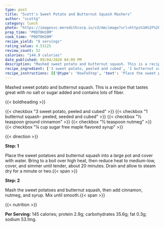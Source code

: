 ```yaml
---
type: post
title: "Scott's Sweet Potato and Butternut Squash Mashers"
author: "scottg"
category: lunch
photo: "https://imagesvc.meredithcorp.io/v3/mm/image?url=https%3A%2F%2Fimages.media-allrecipes.com%2Fuserphotos%2F481963.jpg"
prep_time: "P0DT0H10M"
cook_time: "P0DT0H20M"
recipe_yield: "8 servings"
rating_value: 4.53125
review_count: 32
calories: "144.9 calories"
date_published: 09/04/2020 04:09 PM
description: "Mashed sweet potato and butternut squash. This is a recipe that tastes great with no salt or sugar added and contains lots of fiber."
recipe_ingredient: ['3 sweet potato, peeled and cubed', '1 butternut squash- peeled, seeded and cubed', '½ teaspoon ground cinnamon', '½ teaspoon nutmeg', '¼ cup sugar free maple flavored syrup']
recipe_instructions: [{'@type': 'HowToStep', 'text': 'Place the sweet potatoes and butternut squash into a large pot and cover with water. Bring to a boil over high heat, then reduce heat to medium-low, cover, and simmer until tender, about 20 minutes. Drain and allow to steam dry for a minute or two.\n'}, {'@type': 'HowToStep', 'text': 'Mash the sweet potatoes and butternut squash, then add cinnamon, nutmeg, and syrup. Mix until smooth.\n'}]
---
```


Mashed sweet potato and butternut squash. This is a recipe that tastes great with no salt or sugar added and contains lots of fiber. 

{{< boldheading >}}

{{< checkbox "3  sweet potato, peeled and cubed" >}}
{{< checkbox "1  butternut squash- peeled, seeded and cubed" >}}
{{< checkbox "½ teaspoon ground cinnamon" >}}
{{< checkbox "½ teaspoon nutmeg" >}}
{{< checkbox "¼ cup sugar free maple flavored syrup" >}}


{{< direction >}}

**Step: 1**

Place the sweet potatoes and butternut squash into a large pot and cover with water. Bring to a boil over high heat, then reduce heat to medium-low, cover, and simmer until tender, about 20 minutes. Drain and allow to steam dry for a minute or two.{{< span >}}

**Step: 2**

Mash the sweet potatoes and butternut squash, then add cinnamon, nutmeg, and syrup. Mix until smooth.{{< span >}}

{{< nutrition >}}

**Per Serving:** 145 calories; protein 2.9g; carbohydrates 35.6g; fat 0.3g; sodium 53.1mg.